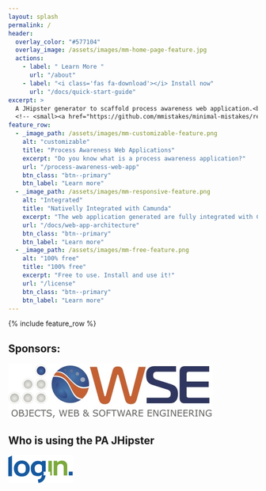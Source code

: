 ```yaml
---
layout: splash
permalink: /
header:
  overlay_color: "#577104"
  overlay_image: /assets/images/mm-home-page-feature.jpg
  actions:
    - label: " Learn More "
      url: "/about"
    - label: "<i class='fas fa-download'></i> Install now"
      url: "/docs/quick-start-guide"
excerpt: >
  A JHipster generator to scaffold process awareness web application.<br />
  <!-- <small><a href="https://github.com/mmistakes/minimal-mistakes/releases/tag/4.17.2">Latest release v4.17.2</a></small> -->
feature_row:
  - _image_path: /assets/images/mm-customizable-feature.png
    alt: "customizable"
    title: "Process Awareness Web Applications"
    excerpt: "Do you know what is a process awareness application?"
    url: "/process-awareness-web-app"
    btn_class: "btn--primary"
    btn_label: "Learn more"
  - _image_path: /assets/images/mm-responsive-feature.png
    alt: "Integrated"
    title: "Nativelly Integrated with Camunda"
    excerpt: "The web application generated are fully integrated with Camunda Engine."
    url: "/docs/web-app-architecture"
    btn_class: "btn--primary"
    btn_label: "Learn more"
  - _image_path: /assets/images/mm-free-feature.png
    alt: "100% free"
    title: "100% free"
    excerpt: "Free to use. Install and use it!"
    url: "/license"
    btn_class: "btn--primary"
    btn_label: "Learn more" 
---
```


{% include feature_row %}

## Sponsors:
[![OWSE](/assets/images/logo-owse.jpg)](http://www.owse.com.br)

## Who is using the PA JHipster
![Login Logistica](/assets/images/logo-login.png)



